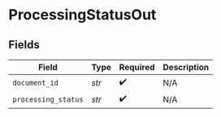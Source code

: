 # ProcessingStatusOut


## Fields

| Field               | Type                | Required            | Description         |
| ------------------- | ------------------- | ------------------- | ------------------- |
| `document_id`       | *str*               | :heavy_check_mark:  | N/A                 |
| `processing_status` | *str*               | :heavy_check_mark:  | N/A                 |